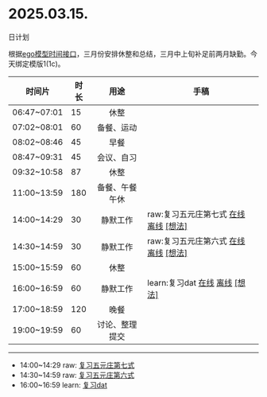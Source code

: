 # 2025.03.15.
日计划

根据[ego模型时间接口](https://gitee.com/hyg/blog/blob/master/timeflow.md)，三月份安排休整和总结，三月中上旬补足前两月缺勤。今天绑定模版1(1c)。

| 时间片 | 时长 | 用途 | 手稿 |
| --- | --- | :---: | --- |
| 06:47~07:01 | 15 | 休整 |  |
| 07:02~08:01 | 60 | 备餐、运动 |  |
| 08:02~08:46 | 45 | 早餐 |  |
| 08:47~09:31 | 45 | 会议、自习 |  |
| 09:32~10:58 | 87 | 休整 |  |
| 11:00~13:59 | 180 | 备餐、午餐午休 |  |
| 14:00~14:29 | 30 | 静默工作 | raw:复习五元庄第七式 [在线](http://simp.ly/p/8t3vlk) [离线](../../draft/2025/20250315140000.md) <a href="mailto:huangyg@mars22.com?subject=关于2025.03.15.[raw:复习五元庄第七式]任务&body=日期: 20250315%0D%0A序号: 6%0D%0A手稿:../../draft/2025/20250315140000.md%0D%0A---请勿修改邮件主题及以上内容 从下一行开始写您的想法---%0D%0A">[想法]</a> |
| 14:30~14:59 | 30 | 静默工作 | raw:复习五元庄第六式 [在线](http://simp.ly/p/5k9gJy) [离线](../../draft/2025/20250315143000.md) <a href="mailto:huangyg@mars22.com?subject=关于2025.03.15.[raw:复习五元庄第六式]任务&body=日期: 20250315%0D%0A序号: 7%0D%0A手稿:../../draft/2025/20250315143000.md%0D%0A---请勿修改邮件主题及以上内容 从下一行开始写您的想法---%0D%0A">[想法]</a> |
| 15:00~15:59 | 60 | 休整 |  |
| 16:00~16:59 | 60 | 静默工作 | learn:复习dat [在线](http://simp.ly/p/4QDThK) [离线](../../draft/2025/20250315160000.md) <a href="mailto:huangyg@mars22.com?subject=关于2025.03.15.[learn:复习dat]任务&body=日期: 20250315%0D%0A序号: 9%0D%0A手稿:../../draft/2025/20250315160000.md%0D%0A---请勿修改邮件主题及以上内容 从下一行开始写您的想法---%0D%0A">[想法]</a> |
| 17:00~18:59 | 120 | 晚餐 |  |
| 19:00~19:59 | 60 | 讨论、整理提交 |  |

---

- 14:00~14:29	raw: [复习五元庄第七式](../../draft/2025/20250315.01.md)
- 14:30~14:59	raw: [复习五元庄第六式](../../draft/2025/20250315.02.md)
- 16:00~16:59	learn: [复习dat](../../draft/2025/20250315.03.md)
